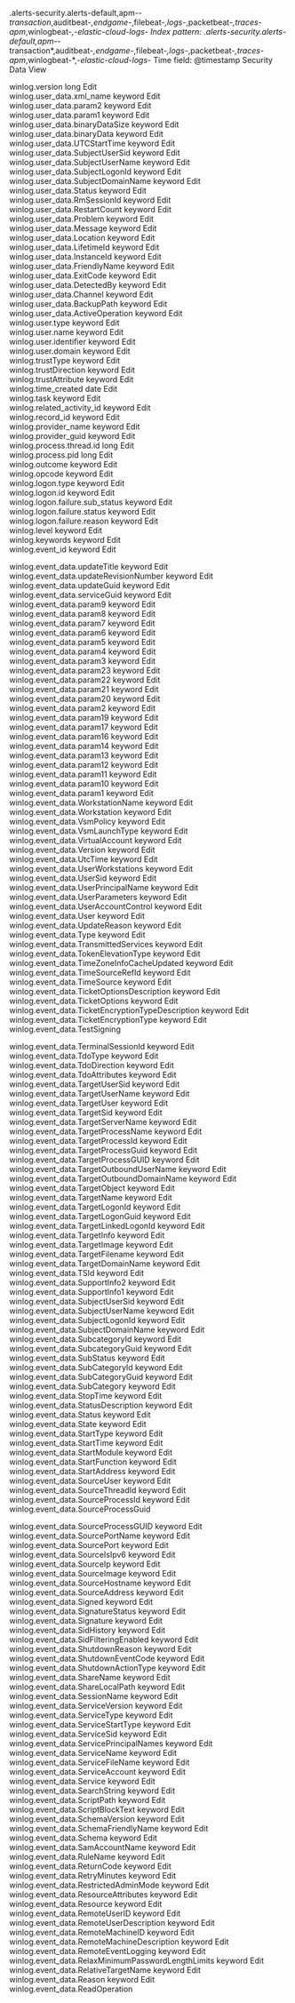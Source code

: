.alerts-security.alerts-default,apm-*-transaction*,auditbeat-*,endgame-*,filebeat-*,logs-*,packetbeat-*,traces-apm*,winlogbeat-*,-*elastic-cloud-logs-*
Index pattern:
.alerts-security.alerts-default,apm-*-transaction*,auditbeat-*,endgame-*,filebeat-*,logs-*,packetbeat-*,traces-apm*,winlogbeat-*,-*elastic-cloud-logs-*
Time field:
@timestamp
Security Data View
							
winlog.version	long					Edit	
winlog.user_data.xml_name	keyword					Edit	
winlog.user_data.param2	keyword					Edit	
winlog.user_data.param1	keyword					Edit	
winlog.user_data.binaryDataSize	keyword					Edit	
winlog.user_data.binaryData	keyword					Edit	
winlog.user_data.UTCStartTime	keyword					Edit	
winlog.user_data.SubjectUserSid	keyword					Edit	
winlog.user_data.SubjectUserName	keyword					Edit	
winlog.user_data.SubjectLogonId	keyword					Edit	
winlog.user_data.SubjectDomainName	keyword					Edit	
winlog.user_data.Status	keyword					Edit	
winlog.user_data.RmSessionId	keyword					Edit	
winlog.user_data.RestartCount	keyword					Edit	
winlog.user_data.Problem	keyword					Edit	
winlog.user_data.Message	keyword					Edit	
winlog.user_data.Location	keyword					Edit	
winlog.user_data.LifetimeId	keyword					Edit	
winlog.user_data.InstanceId	keyword					Edit	
winlog.user_data.FriendlyName	keyword					Edit	
winlog.user_data.ExitCode	keyword					Edit	
winlog.user_data.DetectedBy	keyword					Edit	
winlog.user_data.Channel	keyword					Edit	
winlog.user_data.BackupPath	keyword					Edit	
winlog.user_data.ActiveOperation	keyword					Edit	
winlog.user.type	keyword					Edit	
winlog.user.name	keyword					Edit	
winlog.user.identifier	keyword					Edit	
winlog.user.domain	keyword					Edit	
winlog.trustType	keyword					Edit	
winlog.trustDirection	keyword					Edit	
winlog.trustAttribute	keyword					Edit	
winlog.time_created	date					Edit	
winlog.task	keyword					Edit	
winlog.related_activity_id	keyword					Edit	
winlog.record_id	keyword					Edit	
winlog.provider_name	keyword					Edit	
winlog.provider_guid	keyword					Edit	
winlog.process.thread.id	long					Edit	
winlog.process.pid	long					Edit	
winlog.outcome	keyword					Edit	
winlog.opcode	keyword					Edit	
winlog.logon.type	keyword					Edit	
winlog.logon.id	keyword					Edit	
winlog.logon.failure.sub_status	keyword					Edit	
winlog.logon.failure.status	keyword					Edit	
winlog.logon.failure.reason	keyword					Edit	
winlog.level	keyword					Edit	
winlog.keywords	keyword					Edit	
winlog.event_id	keyword					Edit	




winlog.event_data.updateTitle	keyword					Edit	
winlog.event_data.updateRevisionNumber	keyword					Edit	
winlog.event_data.updateGuid	keyword					Edit	
winlog.event_data.serviceGuid	keyword					Edit	
winlog.event_data.param9	keyword					Edit	
winlog.event_data.param8	keyword					Edit	
winlog.event_data.param7	keyword					Edit	
winlog.event_data.param6	keyword					Edit	
winlog.event_data.param5	keyword					Edit	
winlog.event_data.param4	keyword					Edit	
winlog.event_data.param3	keyword					Edit	
winlog.event_data.param23	keyword					Edit	
winlog.event_data.param22	keyword					Edit	
winlog.event_data.param21	keyword					Edit	
winlog.event_data.param20	keyword					Edit	
winlog.event_data.param2	keyword					Edit	
winlog.event_data.param19	keyword					Edit	
winlog.event_data.param17	keyword					Edit	
winlog.event_data.param16	keyword					Edit	
winlog.event_data.param14	keyword					Edit	
winlog.event_data.param13	keyword					Edit	
winlog.event_data.param12	keyword					Edit	
winlog.event_data.param11	keyword					Edit	
winlog.event_data.param10	keyword					Edit	
winlog.event_data.param1	keyword					Edit	
winlog.event_data.WorkstationName	keyword					Edit	
winlog.event_data.Workstation	keyword					Edit	
winlog.event_data.VsmPolicy	keyword					Edit	
winlog.event_data.VsmLaunchType	keyword					Edit	
winlog.event_data.VirtualAccount	keyword					Edit	
winlog.event_data.Version	keyword					Edit	
winlog.event_data.UtcTime	keyword					Edit	
winlog.event_data.UserWorkstations	keyword					Edit	
winlog.event_data.UserSid	keyword					Edit	
winlog.event_data.UserPrincipalName	keyword					Edit	
winlog.event_data.UserParameters	keyword					Edit	
winlog.event_data.UserAccountControl	keyword					Edit	
winlog.event_data.User	keyword					Edit	
winlog.event_data.UpdateReason	keyword					Edit	
winlog.event_data.Type	keyword					Edit	
winlog.event_data.TransmittedServices	keyword					Edit	
winlog.event_data.TokenElevationType	keyword					Edit	
winlog.event_data.TimeZoneInfoCacheUpdated	keyword					Edit	
winlog.event_data.TimeSourceRefId	keyword					Edit	
winlog.event_data.TimeSource	keyword					Edit	
winlog.event_data.TicketOptionsDescription	keyword					Edit	
winlog.event_data.TicketOptions	keyword					Edit	
winlog.event_data.TicketEncryptionTypeDescription	keyword					Edit	
winlog.event_data.TicketEncryptionType	keyword					Edit	
winlog.event_data.TestSigning



winlog.event_data.TerminalSessionId	keyword					Edit	
winlog.event_data.TdoType	keyword					Edit	
winlog.event_data.TdoDirection	keyword					Edit	
winlog.event_data.TdoAttributes	keyword					Edit	
winlog.event_data.TargetUserSid	keyword					Edit	
winlog.event_data.TargetUserName	keyword					Edit	
winlog.event_data.TargetUser	keyword					Edit	
winlog.event_data.TargetSid	keyword					Edit	
winlog.event_data.TargetServerName	keyword					Edit	
winlog.event_data.TargetProcessName	keyword					Edit	
winlog.event_data.TargetProcessId	keyword					Edit	
winlog.event_data.TargetProcessGuid	keyword					Edit	
winlog.event_data.TargetProcessGUID	keyword					Edit	
winlog.event_data.TargetOutboundUserName	keyword					Edit	
winlog.event_data.TargetOutboundDomainName	keyword					Edit	
winlog.event_data.TargetObject	keyword					Edit	
winlog.event_data.TargetName	keyword					Edit	
winlog.event_data.TargetLogonId	keyword					Edit	
winlog.event_data.TargetLogonGuid	keyword					Edit	
winlog.event_data.TargetLinkedLogonId	keyword					Edit	
winlog.event_data.TargetInfo	keyword					Edit	
winlog.event_data.TargetImage	keyword					Edit	
winlog.event_data.TargetFilename	keyword					Edit	
winlog.event_data.TargetDomainName	keyword					Edit	
winlog.event_data.TSId	keyword					Edit	
winlog.event_data.SupportInfo2	keyword					Edit	
winlog.event_data.SupportInfo1	keyword					Edit	
winlog.event_data.SubjectUserSid	keyword					Edit	
winlog.event_data.SubjectUserName	keyword					Edit	
winlog.event_data.SubjectLogonId	keyword					Edit	
winlog.event_data.SubjectDomainName	keyword					Edit	
winlog.event_data.SubcategoryId	keyword					Edit	
winlog.event_data.SubcategoryGuid	keyword					Edit	
winlog.event_data.SubStatus	keyword					Edit	
winlog.event_data.SubCategoryId	keyword					Edit	
winlog.event_data.SubCategoryGuid	keyword					Edit	
winlog.event_data.SubCategory	keyword					Edit	
winlog.event_data.StopTime	keyword					Edit	
winlog.event_data.StatusDescription	keyword					Edit	
winlog.event_data.Status	keyword					Edit	
winlog.event_data.State	keyword					Edit	
winlog.event_data.StartType	keyword					Edit	
winlog.event_data.StartTime	keyword					Edit	
winlog.event_data.StartModule	keyword					Edit	
winlog.event_data.StartFunction	keyword					Edit	
winlog.event_data.StartAddress	keyword					Edit	
winlog.event_data.SourceUser	keyword					Edit	
winlog.event_data.SourceThreadId	keyword					Edit	
winlog.event_data.SourceProcessId	keyword					Edit	
winlog.event_data.SourceProcessGuid




winlog.event_data.SourceProcessGUID	keyword					Edit	
winlog.event_data.SourcePortName	keyword					Edit	
winlog.event_data.SourcePort	keyword					Edit	
winlog.event_data.SourceIsIpv6	keyword					Edit	
winlog.event_data.SourceIp	keyword					Edit	
winlog.event_data.SourceImage	keyword					Edit	
winlog.event_data.SourceHostname	keyword					Edit	
winlog.event_data.SourceAddress	keyword					Edit	
winlog.event_data.Signed	keyword					Edit	
winlog.event_data.SignatureStatus	keyword					Edit	
winlog.event_data.Signature	keyword					Edit	
winlog.event_data.SidHistory	keyword					Edit	
winlog.event_data.SidFilteringEnabled	keyword					Edit	
winlog.event_data.ShutdownReason	keyword					Edit	
winlog.event_data.ShutdownEventCode	keyword					Edit	
winlog.event_data.ShutdownActionType	keyword					Edit	
winlog.event_data.ShareName	keyword					Edit	
winlog.event_data.ShareLocalPath	keyword					Edit	
winlog.event_data.SessionName	keyword					Edit	
winlog.event_data.ServiceVersion	keyword					Edit	
winlog.event_data.ServiceType	keyword					Edit	
winlog.event_data.ServiceStartType	keyword					Edit	
winlog.event_data.ServiceSid	keyword					Edit	
winlog.event_data.ServicePrincipalNames	keyword					Edit	
winlog.event_data.ServiceName	keyword					Edit	
winlog.event_data.ServiceFileName	keyword					Edit	
winlog.event_data.ServiceAccount	keyword					Edit	
winlog.event_data.Service	keyword					Edit	
winlog.event_data.SearchString	keyword					Edit	
winlog.event_data.ScriptPath	keyword					Edit	
winlog.event_data.ScriptBlockText	keyword					Edit	
winlog.event_data.SchemaVersion	keyword					Edit	
winlog.event_data.SchemaFriendlyName	keyword					Edit	
winlog.event_data.Schema	keyword					Edit	
winlog.event_data.SamAccountName	keyword					Edit	
winlog.event_data.RuleName	keyword					Edit	
winlog.event_data.ReturnCode	keyword					Edit	
winlog.event_data.RetryMinutes	keyword					Edit	
winlog.event_data.RestrictedAdminMode	keyword					Edit	
winlog.event_data.ResourceAttributes	keyword					Edit	
winlog.event_data.Resource	keyword					Edit	
winlog.event_data.RemoteUserID	keyword					Edit	
winlog.event_data.RemoteUserDescription	keyword					Edit	
winlog.event_data.RemoteMachineID	keyword					Edit	
winlog.event_data.RemoteMachineDescription	keyword					Edit	
winlog.event_data.RemoteEventLogging	keyword					Edit	
winlog.event_data.RelaxMinimumPasswordLengthLimits	keyword					Edit	
winlog.event_data.RelativeTargetName	keyword					Edit	
winlog.event_data.Reason	keyword					Edit	
winlog.event_data.ReadOperation